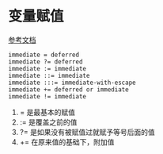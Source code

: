 # 变量赋值
[参考文档](make手册-第六章)
```make
immediate = deferred
immediate ?= deferred
immediate := immediate
immediate ::= immediate
immediate :::= immediate-with-escape
immediate += deferred or immediate
immediate != immediate
```
1. = 是最基本的赋值
2. := 是覆盖之前的值
3. ?= 是如果没有被赋值过就赋予等号后面的值
4. += 在原来值的基础下，附加值
